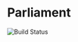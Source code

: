 # Parliament

![Build Status](https://travis-ci.com/adeboyed/Parliament.svg?token=5Vp3phxq7vtDBfGmVxmm&branch=master)


